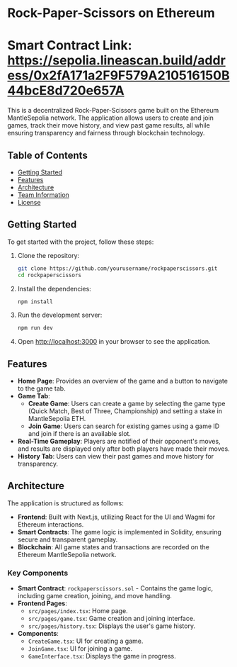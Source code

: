 # Rock-Paper-Scissors on Ethereum
# Smart Contract Link: https://sepolia.lineascan.build/address/0x2fA171a2F9F579A210516150B44bcE8d720e657A

This is a decentralized Rock-Paper-Scissors game built on the Ethereum MantleSepolia  network. The application allows users to create and join games, track their move history, and view past game results, all while ensuring transparency and fairness through blockchain technology.

## Table of Contents

- [Getting Started](#getting-started)
- [Features](#features)
- [Architecture](#architecture)
- [Team Information](#team-information)
- [License](#license)

## Getting Started

To get started with the project, follow these steps:

1. Clone the repository:
   ```bash
   git clone https://github.com/yourusername/rockpaperscissors.git
   cd rockpaperscissors
   ```

2. Install the dependencies:
   ```bash
   npm install
   ```

3. Run the development server:
   ```bash
   npm run dev
   ```

4. Open [http://localhost:3000](http://localhost:3000) in your browser to see the application.

## Features

- **Home Page**: Provides an overview of the game and a button to navigate to the game tab.
- **Game Tab**: 
  - **Create Game**: Users can create a game by selecting the game type (Quick Match, Best of Three, Championship) and setting a stake in MantleSepolia  ETH.
  - **Join Game**: Users can search for existing games using a game ID and join if there is an available slot.
- **Real-Time Gameplay**: Players are notified of their opponent's moves, and results are displayed only after both players have made their moves.
- **History Tab**: Users can view their past games and move history for transparency.

## Architecture

The application is structured as follows:

- **Frontend**: Built with Next.js, utilizing React for the UI and Wagmi for Ethereum interactions.
- **Smart Contracts**: The game logic is implemented in Solidity, ensuring secure and transparent gameplay.
- **Blockchain**: All game states and transactions are recorded on the Ethereum MantleSepolia  network.

### Key Components

- **Smart Contract**: `rockpaperscissors.sol` - Contains the game logic, including game creation, joining, and move handling.
- **Frontend Pages**: 
  - `src/pages/index.tsx`: Home page.
  - `src/pages/game.tsx`: Game creation and joining interface.
  - `src/pages/history.tsx`: Displays the user's game history.
- **Components**: 
  - `CreateGame.tsx`: UI for creating a game.
  - `JoinGame.tsx`: UI for joining a game.
  - `GameInterface.tsx`: Displays the game in progress.



